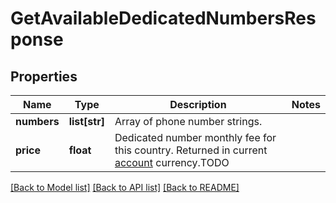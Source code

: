 # GetAvailableDedicatedNumbersResponse

## Properties
Name | Type | Description | Notes
------------ | ------------- | ------------- | -------------
**numbers** | **list[str]** | Array of phone number strings. | 
**price** | **float** | Dedicated number monthly fee for this country. Returned in current [account](/docs/api/account/) currency.TODO | 

[[Back to Model list]](../README.md#documentation-for-models) [[Back to API list]](../README.md#documentation-for-api-endpoints) [[Back to README]](../README.md)


